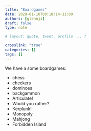 ```yaml
---
title: "Boardgames"
date: 2020-01-10T00:18:14+11:00
authors: [glennji]
draft: false
type: note

# layout: quote, tweet, profile ... ?

crosslink: "true"
categories: []
tags: []
---
```


We have a some boardgames:

  - chess
  - checkers
  - dominoes
  - backgammon
  - Articulate!
  - Would you rather?
  - Kerplunk!
  - Monopoly
  - Mahjong
  - Forbidden Island